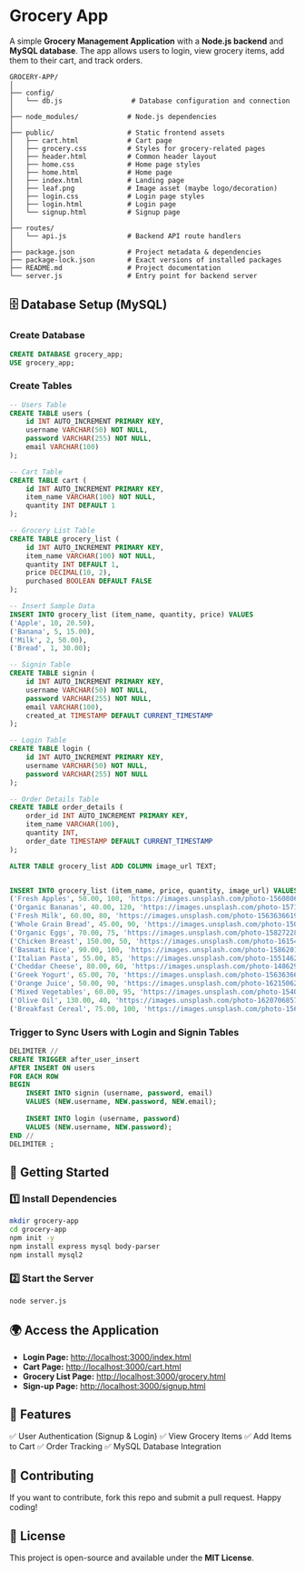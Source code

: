 # Grocery App

A simple **Grocery Management Application** with a **Node.js backend** and **MySQL database**. The app allows users to login, view grocery items, add them to their cart, and track orders.
```
GROCERY-APP/
│
├── config/
│   └── db.js                 # Database configuration and connection
│
├── node_modules/            # Node.js dependencies
│
├── public/                  # Static frontend assets
│   ├── cart.html            # Cart page
│   ├── grocery.css          # Styles for grocery-related pages
│   ├── header.html          # Common header layout
│   ├── home.css             # Home page styles
│   ├── home.html            # Home page
│   ├── index.html           # Landing page
│   ├── leaf.png             # Image asset (maybe logo/decoration)
│   ├── login.css            # Login page styles
│   ├── login.html           # Login page
│   └── signup.html          # Signup page
│
├── routes/
│   └── api.js               # Backend API route handlers
│
├── package.json             # Project metadata & dependencies
├── package-lock.json        # Exact versions of installed packages
├── README.md                # Project documentation
└── server.js                # Entry point for backend server

```

## 🗄️ Database Setup (MySQL)
### Create Database
```sql
CREATE DATABASE grocery_app;
USE grocery_app;
```
### Create Tables
```sql
-- Users Table
CREATE TABLE users (
    id INT AUTO_INCREMENT PRIMARY KEY,
    username VARCHAR(50) NOT NULL,
    password VARCHAR(255) NOT NULL,
    email VARCHAR(100)
);

-- Cart Table
CREATE TABLE cart (
    id INT AUTO_INCREMENT PRIMARY KEY,
    item_name VARCHAR(100) NOT NULL,
    quantity INT DEFAULT 1
);

-- Grocery List Table
CREATE TABLE grocery_list (
    id INT AUTO_INCREMENT PRIMARY KEY,
    item_name VARCHAR(100) NOT NULL,
    quantity INT DEFAULT 1,
    price DECIMAL(10, 2),
    purchased BOOLEAN DEFAULT FALSE
);

-- Insert Sample Data
INSERT INTO grocery_list (item_name, quantity, price) VALUES
('Apple', 10, 20.50),
('Banana', 5, 15.00),
('Milk', 2, 50.00),
('Bread', 1, 30.00);

-- Signin Table
CREATE TABLE signin (
    id INT AUTO_INCREMENT PRIMARY KEY,
    username VARCHAR(50) NOT NULL,
    password VARCHAR(255) NOT NULL,
    email VARCHAR(100),
    created_at TIMESTAMP DEFAULT CURRENT_TIMESTAMP
);

-- Login Table
CREATE TABLE login (
    id INT AUTO_INCREMENT PRIMARY KEY,
    username VARCHAR(50) NOT NULL,
    password VARCHAR(255) NOT NULL
);

-- Order Details Table
CREATE TABLE order_details (
    order_id INT AUTO_INCREMENT PRIMARY KEY,
    item_name VARCHAR(100),
    quantity INT,
    order_date TIMESTAMP DEFAULT CURRENT_TIMESTAMP
);

ALTER TABLE grocery_list ADD COLUMN image_url TEXT;


INSERT INTO grocery_list (item_name, price, quantity, image_url) VALUES
('Fresh Apples', 50.00, 100, 'https://images.unsplash.com/photo-1560806887-1e4cd0b6cbd6'),
('Organic Bananas', 40.00, 120, 'https://images.unsplash.com/photo-1571771894821-ce9b6c11b08e'),
('Fresh Milk', 60.00, 80, 'https://images.unsplash.com/photo-1563636619-e9143da7973b'),
('Whole Grain Bread', 45.00, 90, 'https://images.unsplash.com/photo-1509440159596-0249088772ff'),
('Organic Eggs', 70.00, 75, 'https://images.unsplash.com/photo-1582722872445-44dc5f7e3c8f'),
('Chicken Breast', 150.00, 50, 'https://images.unsplash.com/photo-1615485290382-441e4d049cb5'),
('Basmati Rice', 90.00, 100, 'https://images.unsplash.com/photo-1586201375761-83865001e31c'),
('Italian Pasta', 55.00, 85, 'https://images.unsplash.com/photo-1551462147-37885acc36f1'),
('Cheddar Cheese', 80.00, 60, 'https://images.unsplash.com/photo-1486297678162-eb2a19b0a32d'),
('Greek Yogurt', 65.00, 70, 'https://images.unsplash.com/photo-1563636619-e9143da7973b'),
('Orange Juice', 50.00, 90, 'https://images.unsplash.com/photo-1621506289937-a8e4df240d0b'),
('Mixed Vegetables', 60.00, 95, 'https://images.unsplash.com/photo-1540420773420-3366772f4999'),
('Olive Oil', 130.00, 40, 'https://images.unsplash.com/photo-1620706857370-e1b9770e8bb1'),
('Breakfast Cereal', 75.00, 100, 'https://images.unsplash.com/photo-1563725911583-7d108f720483');
```
### Trigger to Sync Users with Login and Signin Tables
```sql
DELIMITER //
CREATE TRIGGER after_user_insert
AFTER INSERT ON users
FOR EACH ROW
BEGIN
    INSERT INTO signin (username, password, email)
    VALUES (NEW.username, NEW.password, NEW.email);
    
    INSERT INTO login (username, password)
    VALUES (NEW.username, NEW.password);
END //
DELIMITER ;
```

## 🚀 Getting Started
### 1️⃣ Install Dependencies
```sh
mkdir grocery-app
cd grocery-app
npm init -y
npm install express mysql body-parser
npm install mysql2
```

### 2️⃣ Start the Server
```sh
node server.js
```

## 🌍 Access the Application
- **Login Page:** [http://localhost:3000/index.html](http://localhost:3000/index.html)
- **Cart Page:** [http://localhost:3000/cart.html](http://localhost:3000/cart.html)
- **Grocery List Page:** [http://localhost:3000/grocery.html](http://localhost:3000/grocery.html)
- **Sign-up Page:** [http://localhost:3000/signup.html](http://localhost:3000/signup.html)

## 📌 Features
✅ User Authentication (Signup & Login)
✅ View Grocery Items
✅ Add Items to Cart
✅ Order Tracking
✅ MySQL Database Integration

## 🤝 Contributing
If you want to contribute, fork this repo and submit a pull request. Happy coding!

## 📜 License
This project is open-source and available under the **MIT License**.
